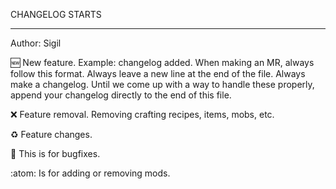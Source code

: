 CHANGELOG STARTS


___
Author: Sigil

:new: New feature. Example: changelog added. When making an MR, always follow this format. Always leave a new line at the end of the file. Always make a changelog. Until we come up with a way to handle these properly, append your changelog directly to the end of this file.

:x: Feature removal. Removing crafting recipes, items, mobs, etc.

:recycle: Feature changes.

:bug: This is for bugfixes.

:atom: Is for adding or removing mods.

